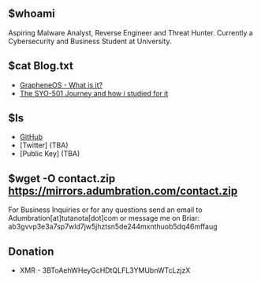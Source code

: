 ## $whoami

Aspiring Malware Analyst, Reverse Engineer and Threat Hunter. Currently a Cybersecurity and Business Student at University.

## $cat Blog.txt
* [GrapheneOS - What is it?](https://telegra.ph/GrapheneOS---What-is-it-03-24)
* [The SYO-501 Journey and how i studied for it](https://telegra.ph/The-SYO-501-Journey-and-how-i-studied-for-it-03-23)

## $ls 
* [GitHub](https://github.com/Adumbrati0n)
* [Twitter] (TBA)
* [Public Key] (TBA)

## $wget -O contact.zip https://mirrors.adumbration.com/contact.zip

For Business Inquiries or for any questions send an email to Adumbration[at]tutanota[dot]com 
or message me on Briar: ab3gvvp3e3a7sp7wld7jw5jhztsn5de244mxnthuob5dq46mffaug

## Donation
* XMR - 3BToAehWHeyGcHDtQLFL3YMUbnWTcLzjzX

